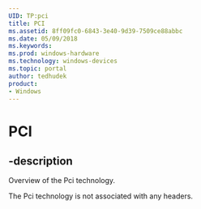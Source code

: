 ```yaml
---
UID: TP:pci
title: PCI
ms.assetid: 8ff09fc0-6843-3e40-9d39-7509ce88abbc
ms.date: 05/09/2018
ms.keywords: 
ms.prod: windows-hardware
ms.technology: windows-devices
ms.topic: portal
author: tedhudek
product:
- Windows
---
```


# PCI

## -description

Overview of the Pci technology.

The Pci technology is not associated with any headers.


